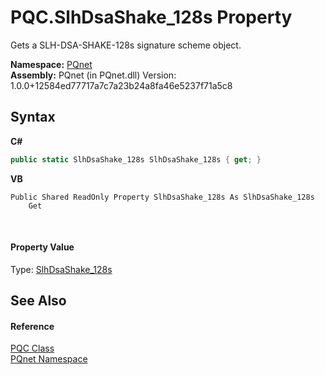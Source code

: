 # PQC.SlhDsaShake_128s Property 
 

Gets a SLH-DSA-SHAKE-128s signature scheme object.

**Namespace:**&nbsp;<a href="fc4f881f-e121-9cf0-ed49-65bf6b5a005d.md">PQnet</a><br />**Assembly:**&nbsp;PQnet (in PQnet.dll) Version: 1.0.0+12584ed77717a7c7a23b24a8fa46e5237f71a5c8

## Syntax

**C#**<br />
``` C#
public static SlhDsaShake_128s SlhDsaShake_128s { get; }
```

**VB**<br />
``` VB
Public Shared ReadOnly Property SlhDsaShake_128s As SlhDsaShake_128s
	Get
```

<br />

#### Property Value
Type: <a href="fe59936a-4fcb-818f-4ee2-e92317703555.md">SlhDsaShake_128s</a>

## See Also


#### Reference
<a href="80837ae2-f212-0d05-93e2-94dabbb73c7f.md">PQC Class</a><br /><a href="fc4f881f-e121-9cf0-ed49-65bf6b5a005d.md">PQnet Namespace</a><br />